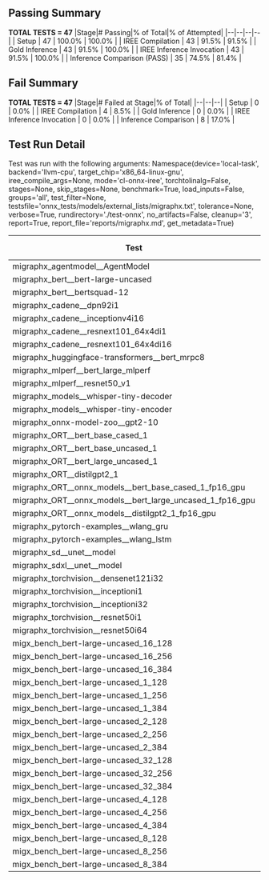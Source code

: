 ## Passing Summary

**TOTAL TESTS = 47**
|Stage|# Passing|% of Total|% of Attempted|
|--|--|--|--|
| Setup | 47 | 100.0% | 100.0% |
| IREE Compilation | 43 | 91.5% | 91.5% |
| Gold Inference | 43 | 91.5% | 100.0% |
| IREE Inference Invocation | 43 | 91.5% | 100.0% |
| Inference Comparison (PASS) | 35 | 74.5% | 81.4% |
## Fail Summary

**TOTAL TESTS = 47**
|Stage|# Failed at Stage|% of Total|
|--|--|--|
| Setup | 0 | 0.0% |
| IREE Compilation | 4 | 8.5% |
| Gold Inference | 0 | 0.0% |
| IREE Inference Invocation | 0 | 0.0% |
| Inference Comparison | 8 | 17.0% |
## Test Run Detail
Test was run with the following arguments:
Namespace(device='local-task', backend='llvm-cpu', target_chip='x86_64-linux-gnu', iree_compile_args=None, mode='cl-onnx-iree', torchtolinalg=False, stages=None, skip_stages=None, benchmark=True, load_inputs=False, groups='all', test_filter=None, testsfile='onnx_tests/models/external_lists/migraphx.txt', tolerance=None, verbose=True, rundirectory='./test-onnx', no_artifacts=False, cleanup='3', report=True, report_file='reports/migraphx.md', get_metadata=True)

| Test | Exit Status | Mean Benchmark Time (ms) | Notes |
|--|--|--|--|
| migraphx_agentmodel__AgentModel | Numerics | 1.1486502001120609 | |
| migraphx_bert__bert-large-uncased | PASS | 372.1181123207013 | |
| migraphx_bert__bertsquad-12 | compilation | None | |
| migraphx_cadene__dpn92i1 | PASS | 247.07317724823952 | |
| migraphx_cadene__inceptionv4i16 | PASS | 5446.64599498113 | |
| migraphx_cadene__resnext101_64x4di1 | PASS | 318.95039416849613 | |
| migraphx_cadene__resnext101_64x4di16 | PASS | 5118.236791342497 | |
| migraphx_huggingface-transformers__bert_mrpc8 | PASS | 406.5078118195136 | |
| migraphx_mlperf__bert_large_mlperf | Numerics | 440.6401285280784 | |
| migraphx_mlperf__resnet50_v1 | PASS | 95.13124344604354 | |
| migraphx_models__whisper-tiny-decoder | PASS | 37.044719934011944 | |
| migraphx_models__whisper-tiny-encoder | Numerics | 179.46885277827582 | |
| migraphx_onnx-model-zoo__gpt2-10 | compilation | None | |
| migraphx_ORT__bert_base_cased_1 | PASS | 104.12308733378137 | |
| migraphx_ORT__bert_base_uncased_1 | PASS | 88.67531238744657 | |
| migraphx_ORT__bert_large_uncased_1 | PASS | 252.13356274697514 | |
| migraphx_ORT__distilgpt2_1 | PASS | 33.053754032522 | |
| migraphx_ORT__onnx_models__bert_base_cased_1_fp16_gpu | Numerics | 85.94365435696783 | |
| migraphx_ORT__onnx_models__bert_large_uncased_1_fp16_gpu | Numerics | 251.97375876208147 | |
| migraphx_ORT__onnx_models__distilgpt2_1_fp16_gpu | Numerics | 46.12941195567449 | |
| migraphx_pytorch-examples__wlang_gru | PASS | 78.56067339027369 | |
| migraphx_pytorch-examples__wlang_lstm | PASS | 45.340781953806676 | |
| migraphx_sd__unet__model | import_model | None | |
| migraphx_sdxl__unet__model | import_model | None | |
| migraphx_torchvision__densenet121i32 | PASS | 1473.7315674622853 | |
| migraphx_torchvision__inceptioni1 | PASS | 197.59015987316766 | |
| migraphx_torchvision__inceptioni32 | PASS | 5792.551185935736 | |
| migraphx_torchvision__resnet50i1 | PASS | 83.82048411294818 | |
| migraphx_torchvision__resnet50i64 | PASS | 5437.174741178751 | |
| migx_bench_bert-large-uncased_16_128 | PASS | 1414.136899014314 | |
| migx_bench_bert-large-uncased_16_256 | PASS | 2946.7690686384835 | |
| migx_bench_bert-large-uncased_16_384 | Numerics | 4873.019913832346 | |
| migx_bench_bert-large-uncased_1_128 | PASS | 162.82365148266155 | |
| migx_bench_bert-large-uncased_1_256 | PASS | 257.68658311830626 | |
| migx_bench_bert-large-uncased_1_384 | PASS | 360.0636037687461 | |
| migx_bench_bert-large-uncased_2_128 | PASS | 239.2839387887054 | |
| migx_bench_bert-large-uncased_2_256 | PASS | 477.33357548713684 | |
| migx_bench_bert-large-uncased_2_384 | PASS | 675.1190063854059 | |
| migx_bench_bert-large-uncased_32_128 | PASS | 2785.9693206846714 | |
| migx_bench_bert-large-uncased_32_256 | PASS | 5827.351029962301 | |
| migx_bench_bert-large-uncased_32_384 | Numerics | 9095.521422723928 | |
| migx_bench_bert-large-uncased_4_128 | PASS | 417.34944097697735 | |
| migx_bench_bert-large-uncased_4_256 | PASS | 796.5355838338534 | |
| migx_bench_bert-large-uncased_4_384 | PASS | 1233.251375456651 | |
| migx_bench_bert-large-uncased_8_128 | PASS | 753.2771627108256 | |
| migx_bench_bert-large-uncased_8_256 | PASS | 1511.1661118765671 | |
| migx_bench_bert-large-uncased_8_384 | PASS | 2401.125356554985 | |
